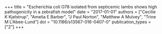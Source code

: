 +++
title = "Escherichia coli O78 isolated from septicemic lambs shows high pathogenicity in a zebrafish model"
date = "2017-01-01"
authors = ["Cecilie K Kjelstrup", "Amelia E Barber", "J Paul Norton", "Matthew A Mulvey", "Trine M L'Abee-Lund"]
doi = "10.1186/s13567-016-0407-0"
publication_types = ["2"]
+++
